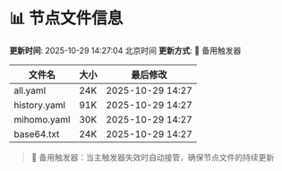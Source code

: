 # 📊 节点文件信息

**更新时间**: 2025-10-29 14:27:04 北京时间
**更新方式**: 🔄 备用触发器

| 文件名 | 大小 | 最后修改 |
|--------|------|----------|
| all.yaml | 24K | 2025-10-29 14:27 |
| history.yaml | 91K | 2025-10-29 14:27 |
| mihomo.yaml | 30K | 2025-10-29 14:27 |
| base64.txt | 24K | 2025-10-29 14:27 |

> 🔄 备用触发器：当主触发器失效时自动接管，确保节点文件的持续更新
